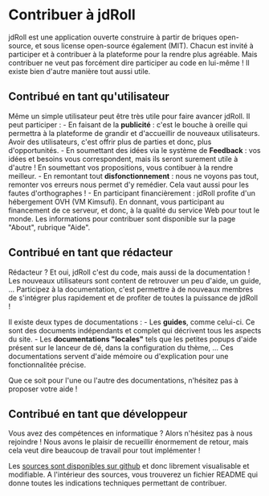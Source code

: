 Contribuer à jdRoll
====================

jdRoll est une application ouverte construire à partir de briques open-source, et sous license open-source également (MIT). Chacun est invité à participer et à contribuer à la plateforme pour la rendre plus agréable. Mais contribuer ne veut pas forcément dire participer au code en lui-même ! Il existe bien d'autre manière tout aussi utile.

Contribué en tant qu'utilisateur
--------------------------------

Même un simple utilisateur peut être très utile pour faire avancer jdRoll. Il peut participer : 
    - En faisant de la __publicité__ : c'est le bouche à oreille qui permettra à la plateforme de grandir et d'accueillir de nouveaux utilisateurs. Avoir des utilisateurs, c'est offrir plus de parties et donc, plus d'opportunités.
    - En soumettant des idées via le système de __Feedback__ : vos idées et besoins vous correspondent, mais ils seront surement utile à d'autre ! En soumettant vos propositions, vous contibuer à la rendre meilleur.
    - En remontant tout __disfonctionnement__ : nous ne voyons pas tout, remonter vos erreurs nous permet d'y remédier. Cela vaut aussi pour les fautes d'orthographes !
    - En participant financièrement : jdRoll profite d'un hébergement OVH (VM Kimsufi). En donnant, vous participant au financement de ce serveur, et donc, à la qualité du service Web pour tout le monde. Les informations pour contribuer sont disponible sur la page "About", rubrique "Aide".

Contribué en tant que rédacteur
-------------------------------

Rédacteur ? Et oui, jdRoll c'est du code, mais aussi de la documentation ! Les nouveaux utilisateurs sont content de retrouver un peu d'aide, un guide, ... Participez à la documentation, c'est permettre à de nouveaux membres de s'intégrer plus rapidement et de profiter de toutes la puissance de jdRoll !

Il existe deux types de documentations :
    - Les __guides__, comme celui-ci. Ce sont des documents indépendants et complet qui décrivent tous les aspects du site.
    - Les __documentations "locales"__ tels que les petites popups d'aide présent sur le lanceur de dé, dans la configuration du thème, ... Ces documentations servent d'aide mémoire ou d'explication pour une fonctionnalitée précise. 

Que ce soit pour l'une ou l'autre des documentations, n'hésitez pas à proposer votre aide !

Contribué en tant que développeur
---------------------------------

Vous avez des compétences en informatique ? Alors n'hésitez pas à nous rejoindre ! Nous avons le plaisir de recueillir énormement de retour, mais cela veut dire beaucoup de travail pour tout implémenter ! 

Les [sources sont disponibles sur github](https://github.com/Armaklan/jdRoll.git) et donc librement visualisable et modifiable. A l'intérieur des sources, vous trouverez un fichier README qui donne toutes les indications techniques permettant de contribuer.</a></p>